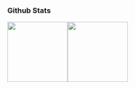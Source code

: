 ### Github Stats

<img height="137px" src="https://github-readme-stats.vercel.app/api?username=roozbehghazavi&hide_title=true&hide_border=true&show_icons=true&include_all_commits=true&count_private=true&line_height=21&theme=tokyonight" /><!-- wi*quL3fcV --><img height="137px" src="https://github-readme-stats.vercel.app/api/top-langs/?username=roozbehghazavi&hide=html&hide_border=true&layout=compact&langs_count=7&exclude_repo=Advanced-Programming,course_template,roozbehghazavi.github.io,uraider&theme=tokyonight" /></a>

